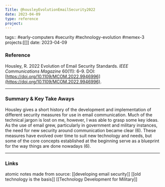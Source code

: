 ```yaml
---
Title: @housleyEvolutionEmailSecurity2022
date: 2023-04-09
type: reference
project:
---
```


tags:: #early-computers #security #technology-evolution #memex-3
projects:[[]]
date: 2023-04-09

### Reference 

Housley, R. 2022 Evolution of Email Security Standards. _IEEE Communications Magazine_ 60(11): 6–9. DOI: [https://doi.org/10.1109/MCOM.2022.9946996](https://doi.org/10.1109/MCOM.2022.9946996).

---

### Summary & Key Take Aways

Housley gives a short history of the development and implementation of different security measures for use in email communication. Much of the technical jargon is lost on me, however, I was able to grasp some key ideas. As the use of email grew, particularly in government and military instances, the need for new security around communication became clear (6). These measures have evolved over time to suit new technology and needs, but some of the core concepts established at the beginning serve as a blueprint for the way things are done nowadays (6).  

--- 

### Links
atomic notes made from source:
[[developing email security]]
[[old technology is the basis]]
[[Technology Development for Military]]
